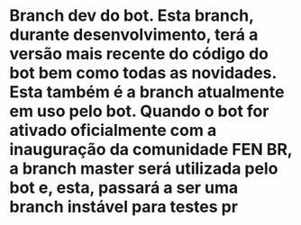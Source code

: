 # Branch dev do bot. Esta branch, durante desenvolvimento, terá a versão mais recente do código do bot bem como todas as novidades. Esta também é a branch atualmente em uso pelo bot. Quando o bot for ativado oficialmente com a inauguração da comunidade FEN BR, a branch master será utilizada pelo bot e, esta, passará a ser uma branch instável para testes pr
